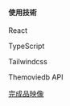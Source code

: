 #### 使用技術

React

TypeScript

Tailwindcss

Themoviedb API

[完成品映像](https://gyazo.com/6a02e775fbca816f81f71e4da07faaec)
